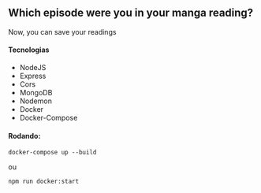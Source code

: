 ## Which episode were you in your manga reading?

Now, you can save your readings

#### Tecnologias
- NodeJS
- Express
- Cors
- MongoDB
- Nodemon
- Docker
- Docker-Compose

#### Rodando:
```
docker-compose up --build
```
ou
```
npm run docker:start
```